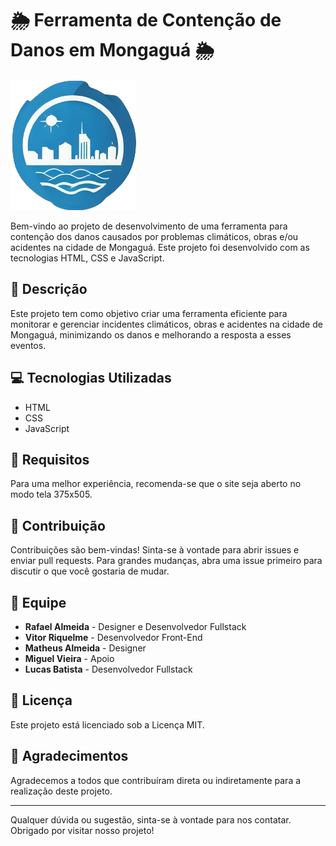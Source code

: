 # 🌦️ Ferramenta de Contenção de Danos em Mongaguá 🌦️

![Logo do Projeto](https://github.com/rafokez/Skyline-HACKATON-2/blob/main/img/logo.png)

Bem-vindo ao projeto de desenvolvimento de uma ferramenta para contenção dos danos causados por problemas climáticos, obras e/ou acidentes na cidade de Mongaguá. Este projeto foi desenvolvido com as tecnologias HTML, CSS e JavaScript.

## 📝 Descrição

Este projeto tem como objetivo criar uma ferramenta eficiente para monitorar e gerenciar incidentes climáticos, obras e acidentes na cidade de Mongaguá, minimizando os danos e melhorando a resposta a esses eventos.

## 💻 Tecnologias Utilizadas

- HTML
- CSS
- JavaScript

## 📏 Requisitos

Para uma melhor experiência, recomenda-se que o site seja aberto no modo tela 375x505.

## 🤝 Contribuição

Contribuições são bem-vindas! Sinta-se à vontade para abrir issues e enviar pull requests. Para grandes mudanças, abra uma issue primeiro para discutir o que você gostaria de mudar.

## 👥 Equipe

- **Rafael Almeida** - Designer e Desenvolvedor Fullstack
- **Vitor Riquelme** - Desenvolvedor Front-End
- **Matheus Almeida** - Designer
- **Miguel Vieira** - Apoio
- **Lucas Batista** - Desenvolvedor Fullstack

## 📜 Licença

Este projeto está licenciado sob a Licença MIT.

## 🙏 Agradecimentos

Agradecemos a todos que contribuíram direta ou indiretamente para a realização deste projeto.

---

Qualquer dúvida ou sugestão, sinta-se à vontade para nos contatar. Obrigado por visitar nosso projeto!
